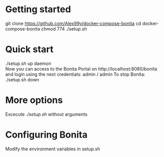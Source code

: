 # Getting started
git clone https://github.com/Alex99y/docker-compose-bonita
cd docker-compose-bonita
chmod 774 ./setup.sh

# Quick start
./setup.sh up daemon  
Now you can access to the Bonita Portal on http://localhost:8080/bonita and login using the next credentials: admin / admin
To stop Bonita:  
./setup.sh down  

# More options
Excecute *./setup.sh* without arguments

# Configuring Bonita
Modify the environment variables in setup.sh
